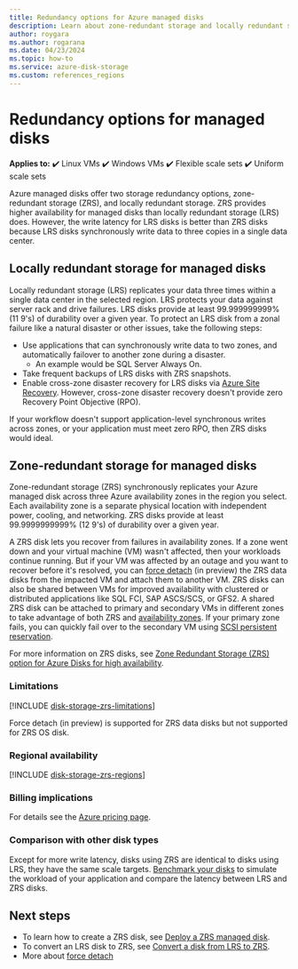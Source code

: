 ```yaml
---
title: Redundancy options for Azure managed disks
description: Learn about zone-redundant storage and locally redundant storage for Azure managed disks.
author: roygara
ms.author: rogarana
ms.date: 04/23/2024
ms.topic: how-to
ms.service: azure-disk-storage
ms.custom: references_regions
---
```


# Redundancy options for managed disks

**Applies to:** :heavy_check_mark: Linux VMs :heavy_check_mark: Windows VMs :heavy_check_mark: Flexible scale sets :heavy_check_mark: Uniform scale sets

Azure managed disks offer two storage redundancy options, zone-redundant storage (ZRS), and locally redundant storage. ZRS provides higher availability for managed disks than locally redundant storage (LRS) does. However, the write latency for LRS disks is better than ZRS disks because LRS disks synchronously write data to three copies in a single data center.

## Locally redundant storage for managed disks

Locally redundant storage (LRS) replicates your data three times within a single data center in the selected region. LRS protects your data against server rack and drive failures. LRS disks provide at least 99.999999999% (11 9's) of durability over a given year. To protect an LRS disk from a zonal failure like a natural disaster or other issues, take the following steps:

- Use applications that can synchronously write data to two zones, and automatically failover to another zone during a disaster.
    - An example would be SQL Server Always On.
- Take frequent backups of LRS disks with ZRS snapshots.
- Enable cross-zone disaster recovery for LRS disks via [Azure Site Recovery](../site-recovery/azure-to-azure-how-to-enable-zone-to-zone-disaster-recovery.md). However, cross-zone disaster recovery doesn't provide zero Recovery Point Objective (RPO).

If your workflow doesn't support application-level synchronous writes across zones, or your application must meet zero RPO, then ZRS disks would ideal.

## Zone-redundant storage for managed disks

Zone-redundant storage (ZRS) synchronously replicates your Azure managed disk across three Azure availability zones in the region you select. Each availability zone is a separate physical location with independent power, cooling, and networking. ZRS disks provide at least 99.9999999999% (12 9's) of durability over a given year.

A ZRS disk lets you recover from failures in availability zones. If a zone went down and your virtual machine (VM) wasn't affected, then your workloads continue running. But if your VM was affected by an outage and you want to recover before it's resolved, you can [force detach](https://learn.microsoft.com/rest/api/compute/virtual-machines/attach-detach-data-disks?view=rest-compute-2024-03-01&tabs=HTTP#diskdetachoptiontypes&preserve-view=true) (in preview) the ZRS data disks from the impacted VM and attach them to another VM.
ZRS disks can also be shared between VMs for improved availability with clustered or distributed applications like SQL FCI, SAP ASCS/SCS, or GFS2. A shared ZRS disk can be attached to primary and secondary VMs in different zones to take advantage of both ZRS and [availability zones](../availability-zones/az-overview.md). If your primary zone fails, you can quickly fail over to the secondary VM using [SCSI persistent reservation](disks-shared-enable.md#supported-scsi-pr-commands).

For more information on ZRS disks, see [Zone Redundant Storage (ZRS) option for Azure Disks for high availability](https://youtu.be/RSHmhmdHXcY).

### Limitations

[!INCLUDE [disk-storage-zrs-limitations](../../includes/disk-storage-zrs-limitations.md)]

Force detach (in preview) is supported for ZRS data disks but not supported for ZRS OS disk.

### Regional availability

[!INCLUDE [disk-storage-zrs-regions](../../includes/disk-storage-zrs-regions.md)]

### Billing implications

For details see the [Azure pricing page](https://azure.microsoft.com/pricing/details/managed-disks/).

### Comparison with other disk types

Except for more write latency, disks using ZRS are identical to disks using LRS, they have the same scale targets. [Benchmark your disks](disks-benchmarks.md) to simulate the workload of your application and compare the latency between LRS and ZRS disks.

## Next steps

- To learn how to create a ZRS disk, see [Deploy a ZRS managed disk](disks-deploy-zrs.md).
- To convert an LRS disk to ZRS, see [Convert a disk from LRS to ZRS](disks-migrate-lrs-zrs.md).
- More about [force detach](https://learn.microsoft.com/en-us/rest/api/compute/virtual-machines/attach-detach-data-disks?view=rest-compute-2024-03-01&tabs=HTTP#diskdetachoptiontypes)